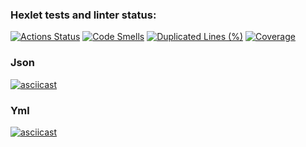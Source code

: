 ### Hexlet tests and linter status:
[![Actions Status](https://github.com/JonnyPovidlos/java-project-71/actions/workflows/hexlet-check.yml/badge.svg)](https://github.com/JonnyPovidlos/java-project-71/actions)
[![Code Smells](https://sonarcloud.io/api/project_badges/measure?project=JonnyPovidlos_java-project-71&metric=code_smells)](https://sonarcloud.io/summary/new_code?id=JonnyPovidlos_java-project-71)
[![Duplicated Lines (%)](https://sonarcloud.io/api/project_badges/measure?project=JonnyPovidlos_java-project-71&metric=duplicated_lines_density)](https://sonarcloud.io/summary/new_code?id=JonnyPovidlos_java-project-71)
[![Coverage](https://sonarcloud.io/api/project_badges/measure?project=JonnyPovidlos_java-project-71&metric=coverage)](https://sonarcloud.io/summary/new_code?id=JonnyPovidlos_java-project-71)

### Json
[![asciicast](https://asciinema.org/a/ZcZ63v56IBb0w8pFtSShwAnVI.svg)](https://asciinema.org/a/ZcZ63v56IBb0w8pFtSShwAnVI)

### Yml
[![asciicast](https://asciinema.org/a/bmG1NxhCSBNMGQqwlslmnlaZi.svg)](https://asciinema.org/a/bmG1NxhCSBNMGQqwlslmnlaZi)